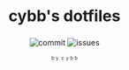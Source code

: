 <div align="center">
    <h1>cybb's dotfiles</h1>
    <h3></h3>
</div>

<div align="center"> 

![commit](https://img.shields.io/github/last-commit/CybCroww/dotfiles?&style=for-the-badge&color=FFB1C8&logoColor=D9E0EE&labelColor=292324)
![issues](https://img.shields.io/badge/issues-skill-green?style=for-the-badge&color=CCE8E9&logoColor=D9E0EE&labelColor=292324) 
</a>

</div>

<div align="center"><a align="center" style="font-size: 8px;">ｂｙ ｃｙｂｂ</a></div>
